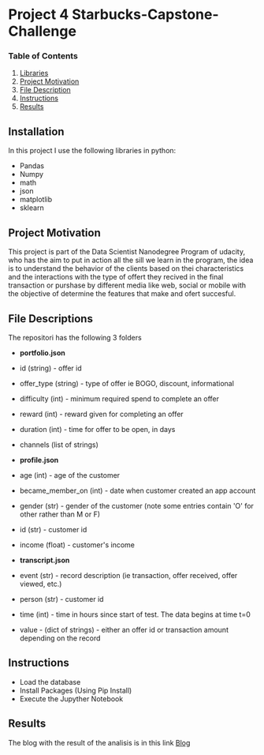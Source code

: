 # Project 4 Starbucks-Capstone-Challenge

### Table of Contents

1. [Libraries](#Libraries)
2. [Project Motivation](#motivation)
3. [File Description](#Description)
4. [Instructions](#Instructions)
5. [Results](#Results)

## Installation <a name="installation"></a>

In this project I use the following libraries in python:

* Pandas
* Numpy
* math
* json
* matplotlib
* sklearn

## Project Motivation <a name="motivation"></a>

This project is part of the Data Scientist Nanodegree Program of udacity, who has the aim to put in action all the sill we learn in the program, the idea is to understand the behavior of the clients based on thei characteristics and the interactions with the type of offert they recived in the final transaction or purshase by different media like web, social or mobile with the objective of determine the features that make and ofert succesful.

## File Descriptions <a name="files"></a>

The repositori has the following 3 folders

- **portfolio.json**

- id (string) - offer id
- offer_type (string) - type of offer ie BOGO, discount, informational
- difficulty (int) - minimum required spend to complete an offer
- reward (int) - reward given for completing an offer
- duration (int) - time for offer to be open, in days
- channels (list of strings)

- **profile.json**

- age (int) - age of the customer
- became_member_on (int) - date when customer created an app account
- gender (str) - gender of the customer (note some entries contain 'O' for other rather than M or F)
- id (str) - customer id
- income (float) - customer's income

- **transcript.json**

- event (str) - record description (ie transaction, offer received, offer viewed, etc.)
- person (str) - customer id
- time (int) - time in hours since start of test. The data begins at time t=0
- value - (dict of strings) - either an offer id or transaction amount depending on the record

## Instructions<a name="Instructions"></a>

- Load the database
- Install Packages (Using Pip Install)
- Execute the Jupyther Notebook
 
## Results<a name="results"></a>

The blog with the result of the analisis is in this link  [Blog](https://paularivera28.github.io/Project_4_Capston/)


